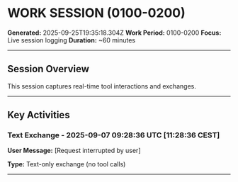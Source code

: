# WORK SESSION (0100-0200)

**Generated:** 2025-09-25T19:35:18.304Z
**Work Period:** 0100-0200
**Focus:** Live session logging
**Duration:** ~60 minutes

---

## Session Overview

This session captures real-time tool interactions and exchanges.

---

## Key Activities

### Text Exchange - 2025-09-07 09:28:36 UTC [11:28:36 CEST]

**User Message:** [Request interrupted by user]

**Type:** Text-only exchange (no tool calls)

---

